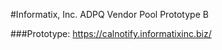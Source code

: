 
#Informatix, Inc.  ADPQ Vendor Pool Prototype B

###Prototype:
https://calnotify.informatixinc.biz/
